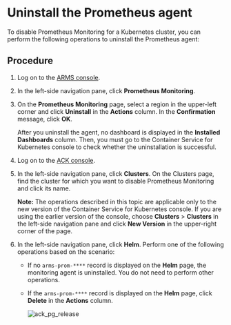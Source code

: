 # Uninstall the Prometheus agent

To disable Prometheus Monitoring for a Kubernetes cluster, you can perform the following operations to uninstall the Prometheus agent:

## Procedure

1.  Log on to the [ARMS console](https://arms-ap-southeast-1.console.aliyun.com/#/home).

2.  In the left-side navigation pane, click **Prometheus Monitoring**.

3.  On the **Prometheus Monitoring** page, select a region in the upper-left corner and click **Uninstall** in the **Actions** column. In the **Confirmation** message, click **OK**.

    After you uninstall the agent, no dashboard is displayed in the **Installed Dashboards** column. Then, you must go to the Container Service for Kubernetes console to check whether the uninstallation is successful.

4.  Log on to the [ACK console](https://cs.console.aliyun.com).

5.  In the left-side navigation pane, click **Clusters**. On the Clusters page, find the cluster for which you want to disable Prometheus Monitoring and click its name.

    **Note:** The operations described in this topic are applicable only to the new version of the Container Service for Kubernetes console. If you are using the earlier version of the console, choose **Clusters** \> **Clusters** in the left-side navigation pane and click **New Version** in the upper-right corner of the page.

6.  In the left-side navigation pane, click **Helm**. Perform one of the following operations based on the scenario:

    -   If no `arms-prom-****` record is displayed on the **Helm** page, the monitoring agent is uninstalled. You do not need to perform other operations.
    -   If the `arms-prom-****` record is displayed on the **Helm** page, click **Delete** in the **Actions** column.

        ![ack_pg_release](https://static-aliyun-doc.oss-accelerate.aliyuncs.com/assets/img/en-US/8165893161/p143010.png)


